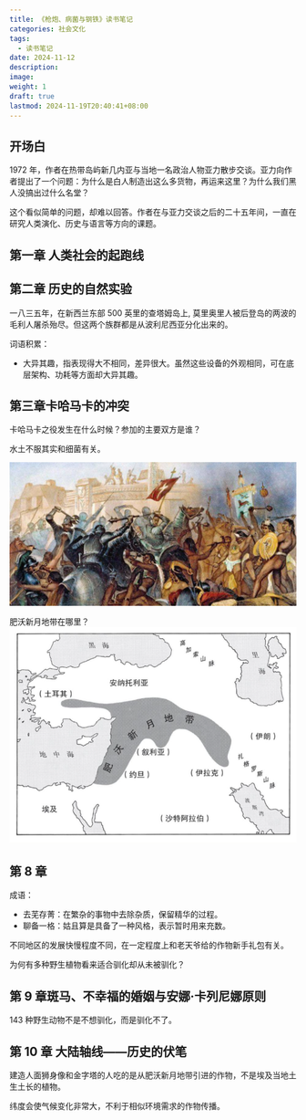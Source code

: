 ```yaml
---
title: 《枪炮、病菌与钢铁》读书笔记
categories: 社会文化
tags:
  - 读书笔记
date: 2024-11-12
description: 
image: 
weight: 1
draft: true
lastmod: 2024-11-19T20:40:41+08:00
---
```

## 开场白

1972 年，作者在热带岛屿新几内亚与当地一名政治人物亚力散步交谈。亚力向作者提出了一个问题：为什么是白人制造出这么多货物，再运来这里？为什么我们黑人没搞出过什么名堂？

这个看似简单的问题，却难以回答。作者在与亚力交谈之后的二十五年间，一直在研究人类演化、历史与语言等方向的课题。



## 第一章 人类社会的起跑线


## 第二章 历史的自然实验

一八三五年，在新西兰东部 500 英里的查塔姆岛上, 莫里奥里人被后登岛的两波的毛利人屠杀殆尽。但这两个族群都是从波利尼西亚分化出来的。

词语积累：
- 大异其趣，指表现得大不相同，差异很大。虽然这些设备的外观相同，可在底层架构、功耗等方面却大异其趣。

## 第三章卡哈马卡的冲突

卡哈马卡之役发生在什么时候？参加的主要双方是谁？

水土不服其实和细菌有关。

![image.png | ](https://raw.githubusercontent.com/oLd-Y/PicGoPictures/main/20241118170822.png)

肥沃新月地带在哪里？
![image.png](https://raw.githubusercontent.com/oLd-Y/PicGoPictures/main/20241119133714.png)


## 第 8 章

成语：
- 去芜存菁：在繁杂的事物中去除杂质，保留精华的过程。
- 聊备一格：姑且算是具备了一种风格，表示暂时用来充数。

不同地区的发展快慢程度不同，在一定程度上和老天爷给的作物新手礼包有关。

为何有多种野生植物看来适合驯化却从未被驯化？

## 第 9 章斑马、不幸福的婚姻与安娜·卡列尼娜原则

143 种野生动物不是不想驯化，而是驯化不了。


## 第 10 章 大陆轴线——历史的伏笔

建造人面狮身像和金字塔的人吃的是从肥沃新月地带引进的作物，不是埃及当地土生土长的植物。

纬度会使气候变化非常大，不利于相似环境需求的作物传播。
